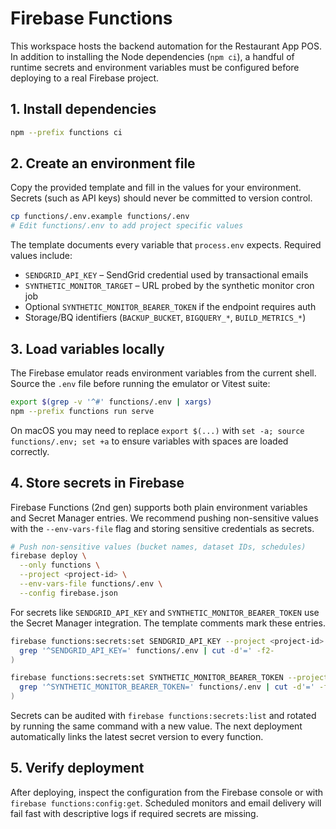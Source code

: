 # Firebase Functions

This workspace hosts the backend automation for the Restaurant App POS. In
addition to installing the Node dependencies (`npm ci`), a handful of runtime
secrets and environment variables must be configured before deploying to a real
Firebase project.

## 1. Install dependencies

```bash
npm --prefix functions ci
```

## 2. Create an environment file

Copy the provided template and fill in the values for your environment. Secrets
(such as API keys) should never be committed to version control.

```bash
cp functions/.env.example functions/.env
# Edit functions/.env to add project specific values
```

The template documents every variable that `process.env` expects. Required
values include:

- `SENDGRID_API_KEY` – SendGrid credential used by transactional emails
- `SYNTHETIC_MONITOR_TARGET` – URL probed by the synthetic monitor cron job
- Optional `SYNTHETIC_MONITOR_BEARER_TOKEN` if the endpoint requires auth
- Storage/BQ identifiers (`BACKUP_BUCKET`, `BIGQUERY_*`, `BUILD_METRICS_*`)

## 3. Load variables locally

The Firebase emulator reads environment variables from the current shell. Source
the `.env` file before running the emulator or Vitest suite:

```bash
export $(grep -v '^#' functions/.env | xargs)
npm --prefix functions run serve
```

On macOS you may need to replace `export $(...)` with `set -a; source
functions/.env; set +a` to ensure variables with spaces are loaded correctly.

## 4. Store secrets in Firebase

Firebase Functions (2nd gen) supports both plain environment variables and
Secret Manager entries. We recommend pushing non-sensitive values with the
`--env-vars-file` flag and storing sensitive credentials as secrets.

```bash
# Push non-sensitive values (bucket names, dataset IDs, schedules)
firebase deploy \
  --only functions \
  --project <project-id> \
  --env-vars-file functions/.env \
  --config firebase.json
```

For secrets like `SENDGRID_API_KEY` and `SYNTHETIC_MONITOR_BEARER_TOKEN` use the
Secret Manager integration. The template comments mark these entries.

```bash
firebase functions:secrets:set SENDGRID_API_KEY --project <project-id> < <( \
  grep '^SENDGRID_API_KEY=' functions/.env | cut -d'=' -f2-
)

firebase functions:secrets:set SYNTHETIC_MONITOR_BEARER_TOKEN --project <project-id> < <( \
  grep '^SYNTHETIC_MONITOR_BEARER_TOKEN=' functions/.env | cut -d'=' -f2-
)
```

Secrets can be audited with `firebase functions:secrets:list` and rotated by
running the same command with a new value. The next deployment automatically
links the latest secret version to every function.

## 5. Verify deployment

After deploying, inspect the configuration from the Firebase console or with
`firebase functions:config:get`. Scheduled monitors and email delivery will fail
fast with descriptive logs if required secrets are missing.
